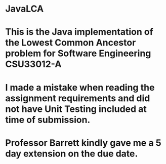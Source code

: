 # JavaLCA
# This is the Java implementation of the Lowest Common Ancestor problem for Software Engineering CSU33012-A
# I made a mistake when reading the assignment requirements and did not have Unit Testing included at time of submission.
# Professor Barrett kindly gave me a 5 day extension on the due date.
